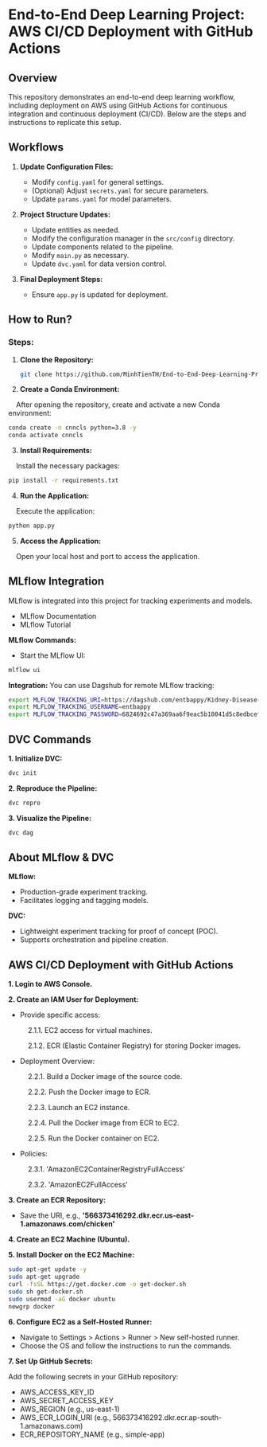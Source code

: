 # End-to-End Deep Learning Project: AWS CI/CD Deployment with GitHub Actions

## Overview

This repository demonstrates an end-to-end deep learning workflow, including deployment on AWS using GitHub Actions for continuous integration and continuous deployment (CI/CD). Below are the steps and instructions to replicate this setup.

## Workflows

1. **Update Configuration Files:**
   - Modify `config.yaml` for general settings.
   - (Optional) Adjust `secrets.yaml` for secure parameters.
   - Update `params.yaml` for model parameters.

2. **Project Structure Updates:**
   - Update entities as needed.
   - Modify the configuration manager in the `src/config` directory.
   - Update components related to the pipeline.
   - Modify `main.py` as necessary.
   - Update `dvc.yaml` for data version control.

3. **Final Deployment Steps:**
   - Ensure `app.py` is updated for deployment.

## How to Run?

### Steps:

1. **Clone the Repository:**

   ```bash
   git clone https://github.com/MinhTienTH/End-to-End-Deep-Learning-Project-AWS-CICD-Deployment-with-Github-Actions.git
   ```
2. **Create a Conda Environment:**

&nbsp;&nbsp;&nbsp;&nbsp;After opening the repository, create and activate a new Conda environment:

```bash
conda create -n cnncls python=3.8 -y
conda activate cnncls
```

3. **Install Requirements:**

&nbsp;&nbsp;&nbsp;&nbsp;Install the necessary packages:

```bash
pip install -r requirements.txt
```

4. **Run the Application:**

&nbsp;&nbsp;&nbsp;&nbsp;Execute the application:

```bash
python app.py
```

5. **Access the Application:**

&nbsp;&nbsp;&nbsp;&nbsp;Open your local host and port to access the application.

## MLflow Integration
MLflow is integrated into this project for tracking experiments and models.
   - MLflow Documentation
   - MLflow Tutorial

**MLflow Commands:**
   - Start the MLflow UI:

```bash
mlflow ui
```

**Integration:**
You can use Dagshub for remote MLflow tracking:

```bash
export MLFLOW_TRACKING_URI=https://dagshub.com/entbappy/Kidney-Disease-Classification-MLflow-DVC.mlflow
export MLFLOW_TRACKING_USERNAME=entbappy
export MLFLOW_TRACKING_PASSWORD=6824692c47a369aa6f9eac5b10041d5c8edbcef0
```

## DVC Commands
**1. Initialize DVC:**

```bash
dvc init
```

**2. Reproduce the Pipeline:**

```bash
dvc repro
```

**3. Visualize the Pipeline:**

```bash
dvc dag
```

## About MLflow & DVC
**MLflow:**
   - Production-grade experiment tracking.
   - Facilitates logging and tagging models.
     
**DVC:**
   - Lightweight experiment tracking for proof of concept (POC).
   - Supports orchestration and pipeline creation.

## AWS CI/CD Deployment with GitHub Actions

**1. Login to AWS Console.**<p>
**2. Create an IAM User for Deployment:**

   - Provide specific access:
         <p>&nbsp;&nbsp;&nbsp;&nbsp;2.1.1. EC2 access for virtual machines.
         <p>&nbsp;&nbsp;&nbsp;&nbsp;2.1.2. ECR (Elastic Container Registry) for storing Docker images.

   - Deployment Overview:
         <p>&nbsp;&nbsp;&nbsp;&nbsp;2.2.1. Build a Docker image of the source code.
         <p>&nbsp;&nbsp;&nbsp;&nbsp;2.2.2. Push the Docker image to ECR.
         <p>&nbsp;&nbsp;&nbsp;&nbsp;2.2.3. Launch an EC2 instance.
         <p>&nbsp;&nbsp;&nbsp;&nbsp;2.2.4. Pull the Docker image from ECR to EC2.
         <p>&nbsp;&nbsp;&nbsp;&nbsp;2.2.5. Run the Docker container on EC2.

   - Policies:
         <p>&nbsp;&nbsp;&nbsp;&nbsp;2.3.1. 'AmazonEC2ContainerRegistryFullAccess'
         <p>&nbsp;&nbsp;&nbsp;&nbsp;2.3.2. 'AmazonEC2FullAccess'

**3. Create an ECR Repository:**

   - Save the URI, e.g., **'566373416292.dkr.ecr.us-east-1.amazonaws.com/chicken'**

**4. Create an EC2 Machine (Ubuntu).**

**5. Install Docker on the EC2 Machine:**

```bash
sudo apt-get update -y
sudo apt-get upgrade
curl -fsSL https://get.docker.com -o get-docker.sh
sudo sh get-docker.sh
sudo usermod -aG docker ubuntu
newgrp docker
```

**6. Configure EC2 as a Self-Hosted Runner:**

   - Navigate to Settings > Actions > Runner > New self-hosted runner.
   - Choose the OS and follow the instructions to run the commands.

**7. Set Up GitHub Secrets:**

Add the following secrets in your GitHub repository:
   - AWS_ACCESS_KEY_ID
   - AWS_SECRET_ACCESS_KEY
   - AWS_REGION (e.g., us-east-1)
   - AWS_ECR_LOGIN_URI (e.g., 566373416292.dkr.ecr.ap-south-1.amazonaws.com)
   - ECR_REPOSITORY_NAME (e.g., simple-app)
